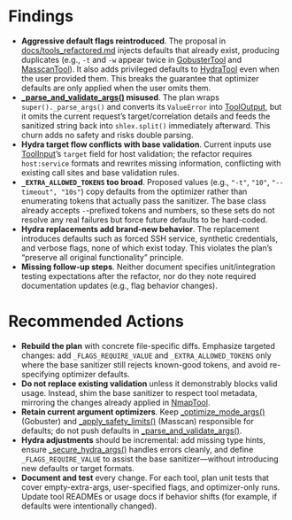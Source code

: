 # Findings

- **Aggressive default flags reintroduced**. The proposal in [docs/tools_refactored.md](cci:7://file:///Home1/project/Security-MCP-2/docs/tools_refactored.md:0:0-0:0) injects defaults that already exist, producing duplicates (e.g., `-t` and `-w` appear twice in [GobusterTool](cci:2://file:///Home1/project/Security-MCP-2/mcp_server/tools/gobuster_tool.py:19:0-600:9) and [MasscanTool](cci:2://file:///Home1/project/Security-MCP-2/mcp_server/tools/masscan_tool.py:18:0-456:9)). It also adds privileged defaults to [HydraTool](cci:2://file:///Home1/project/Security-MCP-2/mcp_server/tools/hydra_tool.py:17:0-469:24) even when the user provided them. This breaks the guarantee that optimizer defaults are only applied when the user omits them.
- **[_parse_and_validate_args()](cci:1://file:///Home1/project/Security-MCP-2/mcp_server/tools/nmap_tool.py:288:4-379:34) misused**. The plan wraps `super()._parse_args()` and converts its `ValueError` into [ToolOutput](cci:2://file:///Home1/project/Security-MCP-2/mcp_server/base_tool.py:170:0-187:30), but it omits the current request’s target/correlation details and feeds the sanitized string back into `shlex.split()` immediately afterward. This churn adds no safety and risks double parsing.
- **Hydra target flow conflicts with base validation**. Current inputs use [ToolInput](cci:2://file:///Home1/project/Security-MCP-2/mcp_server/base_tool.py:128:0-167:24)’s `target` field for host validation; the refactor requires `host:service` formats and rewrites missing information, conflicting with existing call sites and base validation rules.
- **`_EXTRA_ALLOWED_TOKENS` too broad**. Proposed values (e.g., `"-t"`, `"10"`, `"--timeout", "10s"`) copy defaults from the optimizer rather than enumerating tokens that actually pass the sanitizer. The base class already accepts `-`-prefixed tokens and numbers, so these sets do not resolve any real failures but force future defaults to be hard-coded.
- **Hydra replacements add brand-new behavior**. The replacement introduces defaults such as forced SSH service, synthetic credentials, and verbose flags, none of which exist today. This violates the plan’s “preserve all original functionality” principle.
- **Missing follow-up steps**. Neither document specifies unit/integration testing expectations after the refactor, nor do they note required documentation updates (e.g., flag behavior changes).

# Recommended Actions

- **Rebuild the plan** with concrete file-specific diffs. Emphasize targeted changes: add `_FLAGS_REQUIRE_VALUE` and `_EXTRA_ALLOWED_TOKENS` only where the base sanitizer still rejects known-good tokens, and avoid re-specifying optimizer defaults.
- **Do not replace existing validation** unless it demonstrably blocks valid usage. Instead, shim the base sanitizer to respect tool metadata, mirroring the changes already applied in [NmapTool](cci:2://file:///Home1/project/Security-MCP-2/mcp_server/tools/nmap_tool.py:18:0-547:9).
- **Retain current argument optimizers**. Keep [_optimize_mode_args()](cci:1://file:///Home1/project/Security-MCP-2/mcp_server/tools/gobuster_tool.py:514:4-559:24) (Gobuster) and [_apply_safety_limits()](cci:1://file:///Home1/project/Security-MCP-2/mcp_server/tools/masscan_tool.py:373:4-416:34) (Masscan) responsible for defaults; do not push defaults in [_parse_and_validate_args()](cci:1://file:///Home1/project/Security-MCP-2/mcp_server/tools/nmap_tool.py:288:4-379:34).
- **Hydra adjustments** should be incremental: add missing type hints, ensure [_secure_hydra_args()](cci:1://file:///Home1/project/Security-MCP-2/mcp_server/tools/hydra_tool.py:253:4-378:32) handles errors cleanly, and define `_FLAGS_REQUIRE_VALUE` to assist the base sanitizer—without introducing new defaults or target formats.
- **Document and test** every change. For each tool, plan unit tests that cover empty-extra-args, user-specified flags, and optimizer-only runs. Update tool READMEs or usage docs if behavior shifts (for example, if defaults were intentionally changed).
